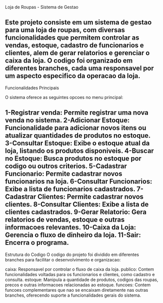 Loja de Roupas - Sistema de Gestao

Este projeto consiste em um sistema de gestao para uma loja de roupas, com diversas funcionalidades que permitem controlar as vendas, estoque, cadastro de funcionarios e clientes, alem de gerar relatorios e gerenciar o caixa da loja. O codigo foi organizado em diferentes branches, cada uma responsavel por um aspecto especifico da operacao da loja.
----------------------------------------------------
Funcionalidades Principais

O sistema oferece as seguintes opcoes no menu principal:

1-Registrar venda: Permite registrar uma nova venda no sistema.
2-Adicionar Estoque: Funcionalidade para adicionar novos itens ou atualizar quantidades de produtos no estoque.
3-Consultar Estoque: Exibe o estoque atual da loja, listando os produtos disponiveis.
4-Buscar no Estoque: Busca produtos no estoque por codigo ou outros criterios.
5-Cadastrar Funcionario: Permite cadastrar novos funcionarios na loja.
6-Consultar Funcionarios: Exibe a lista de funcionarios cadastrados.
7-Cadastrar Clientes: Permite cadastrar novos clientes.
8-Consultar Clientes: Exibe a lista de clientes cadastrados.
9-Gerar Relatorio: Gera relatorios de vendas, estoque e outras informacoes relevantes.
10-Caixa da Loja: Gerencia o fluxo de dinheiro da loja.
11-Sair: Encerra o programa.
----------------------------------------------------
Estrutura do Codigo
O codigo do projeto foi dividido em diferentes branches para facilitar o desenvolvimento e organizacao:

caixa: Responsavel por controlar o fluxo de caixa da loja.
publico: Contem funcionalidades voltadas para os funcionarios e clientes, como cadastro e consulta.
estoque: Manipula a quantidade de produtos, codigos das roupas, precos e outras informacoes relacionadas ao estoque.
funcoes: Contem funcoes complementares que nao se encaixam diretamente nas outras branches, oferecendo suporte a funcionalidades gerais do sistema.
